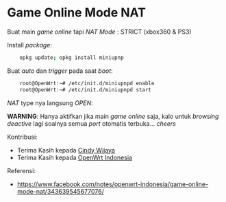 # Game Online Mode NAT

Buat main *game online* tapi *NAT Mode* : STRICT (xbox360 & PS3)

Install *package*:
```bash
	opkg update; opkg install miniupnp
```

Buat *auto* dan *trigger* pada saat *boot*:
```bash
	root@OpenWrt:~# /etc/init.d/miniupnpd enable
	root@OpenWrt:~# /etc/init.d/miniupnpd start
```

*NAT* type nya langsung *OPEN*:

**WARNING**: Hanya aktifkan jika main *game online* saja, kalo untuk *browsing deactive* lagi soalnya semua *port* otomatis terbuka... *cheers*

Kontribusi:
- Terima Kasih kepada [Cindy Wijaya](https://www.facebook.com/openwrtindonesia)
- Terima Kasih kepada [OpenWrt Indonesia](https://www.facebook.com/groups/openwrt)

Referensi:
- https://www.facebook.com/notes/openwrt-indonesia/game-online-mode-nat/343639545677076/

